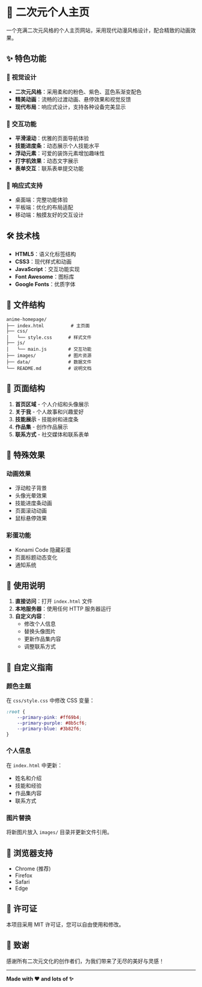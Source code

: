 # 🌸 二次元个人主页

一个充满二次元风格的个人主页网站，采用现代动漫风格设计，配合精致的动画效果。

## ✨ 特色功能

### 🎨 视觉设计
- **二次元风格**：采用柔和的粉色、紫色、蓝色系渐变配色
- **精美动画**：流畅的过渡动画、悬停效果和视觉反馈
- **现代布局**：响应式设计，支持各种设备完美显示

### 🚀 交互功能
- **平滑滚动**：优雅的页面导航体验
- **技能进度条**：动态展示个人技能水平
- **浮动元素**：可爱的装饰元素增加趣味性
- **打字机效果**：动态文字展示
- **表单交互**：联系表单提交功能

### 📱 响应式支持
- 桌面端：完整功能体验
- 平板端：优化的布局适配
- 移动端：触摸友好的交互设计

## 🛠 技术栈

- **HTML5**：语义化标签结构
- **CSS3**：现代样式和动画
- **JavaScript**：交互功能实现
- **Font Awesome**：图标库
- **Google Fonts**：优质字体

## 📁 文件结构

```
anime-homepage/
├── index.html          # 主页面
├── css/
│   └── style.css      # 样式文件
├── js/
│   └── main.js        # 交互功能
├── images/            # 图片资源
├── data/              # 数据文件
└── README.md          # 说明文档
```

## 🎯 页面结构

1. **首页区域** - 个人介绍和头像展示
2. **关于我** - 个人故事和兴趣爱好
3. **技能展示** - 技能树和进度条
4. **作品集** - 创作作品展示
5. **联系方式** - 社交媒体和联系表单

## 🌟 特殊效果

### 动画效果
- 浮动粒子背景
- 头像光晕效果
- 技能进度条动画
- 页面滚动动画
- 鼠标悬停效果

### 彩蛋功能
- Konami Code 隐藏彩蛋
- 页面标题动态变化
- 通知系统

## 🚀 使用说明

1. **直接访问**：打开 `index.html` 文件
2. **本地服务器**：使用任何 HTTP 服务器运行
3. **自定义内容**：
   - 修改个人信息
   - 替换头像图片
   - 更新作品集内容
   - 调整联系方式

## 🎨 自定义指南

### 颜色主题
在 `css/style.css` 中修改 CSS 变量：
```css
:root {
    --primary-pink: #ff69b4;
    --primary-purple: #8b5cf6;
    --primary-blue: #3b82f6;
}
```

### 个人信息
在 `index.html` 中更新：
- 姓名和介绍
- 技能和经验
- 作品集内容
- 联系方式

### 图片替换
将新图片放入 `images/` 目录并更新文件引用。

## 🌈 浏览器支持

- Chrome (推荐)
- Firefox
- Safari
- Edge

## 📄 许可证

本项目采用 MIT 许可证，您可以自由使用和修改。

## 💖 致谢

感谢所有二次元文化的创作者们，为我们带来了无尽的美好与灵感！

---

**Made with ❤️ and lots of ✨**
